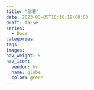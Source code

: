 ```yaml
---
title: "部署"
date: 2023-03-05T10:16:19+08:00
draft: false
series:
  - Docs
categories:
tags:
images:
nav_weight: 5
nav_icon:
  vendor: bs
  name: globe
  color: green
---
```


<!--more-->
